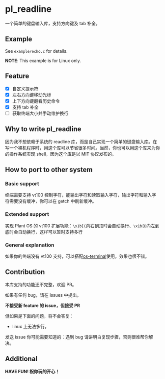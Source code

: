 # pl_readline

一个简单的键盘输入库，支持方向键及 tab 补全。

## Example

See `example/echo.c` for details.

**NOTE**: This example is for Linux only.

## Feature

- [x] 自定义提示符
- [x] 左右方向键移动光标
- [x] 上下方向键翻看历史命令
- [x] 支持 tab 补全
- [ ] 获取终端大小并手动维护换行

## Why to write pl_readline

因为我不想依赖于系统的 readline 库，而是自己实现一个简单的键盘输入库。在写一个裸机程序时，用这个库可以节省很多时间。当然，你也可以用这个库来为你的操作系统实现 shell，因为这个库是以 MIT 协议发布的。

## How to port to other system

### Basic support

终端需要支持 vt100 控制字符，能输出字符和读取输入字符，输出字符和输入字符需要没有缓冲，你可以在 getch 中刷新缓冲。

### Extended support

实现 Plant OS 的 vt100 扩展功能：`\x1b[C`向右到顶时会自动换行、`\x1b[D`向左到底时会自动换行，这样可以暂时支持多行

### General explanation

如果你的终端没有 vt100 支持，可以搭配[os-terminal](https://github.com/plos-clan/libos-terminal)使用，效果也很不错。

## Contribution

本库支持的功能还不完整，欢迎 PR。

如果有任何 bug，请在 issues 中提出。

**不接受新 feature 的 issue，但接受 PR**

但如果是下面的问题，将不会答复：

- linux 上无法多行。

发送 issue 你可能需要知道的：遇到 bug 请讲明白复现步骤，否则很难帮你解决。

## Additional

**HAVE FUN! 祝你玩的开心！**